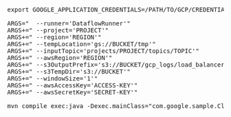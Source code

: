 <pre>
export GOOGLE_APPLICATION_CREDENTIALS=/PATH/TO/GCP/CREDENTIALS.json

ARGS="  --runner='DataflowRunner'"
ARGS+=" --project='PROJECT'"
ARGS+=" --region='REGION'"
ARGS+=" --tempLocation='gs://BUCKET/tmp'"
ARGS+=" --inputTopic='projects/PROJECT/topics/TOPIC'"
ARGS+=" --awsRegion='REGION'"
ARGS+=" --s3OutputPrefix='s3://BUCKET/gcp_logs/load_balancer/log_'"
ARGS+=" --s3TempDir='s3://BUCKET'"
ARGS+=" --windowSize='1'"
ARGS+=" --awsAccessKey='ACCESS-KEY'"
ARGS+=" --awsSecretKey='SECRET-KEY'"

mvn compile exec:java -Dexec.mainClass="com.google.sample.ClawPipeline" -Dexec.args="$ARGS"
</pre>
